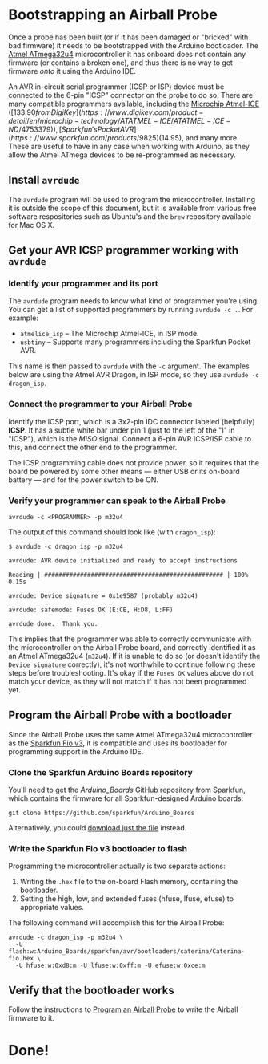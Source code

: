 # Bootstrapping an Airball Probe

Once a probe has been built (or if it has been damaged or "bricked" with bad firmware) it needs to be bootstrapped with the Arduino bootloader. The [Atmel ATmega32u4](https://www.microchip.com/wwwproducts/en/ATmega32U4) microcontroller it has onboard does not contain any firmware (or contains a broken one), and thus there is no way to get firmware *onto* it using the Arduino IDE.

 An AVR in-circuit serial programmer (ICSP or ISP) device must be connected to the 6-pin "ICSP" connector on the probe to do so. There are many compatible programmers available, including the [Microchip Atmel-ICE](https://www.microchip.com/developmenttools/ProductDetails/atatmel-ice) ([$133.90 from DigiKey](https://www.digikey.com/product-detail/en/microchip-technology/ATATMEL-ICE/ATATMEL-ICE-ND/4753379)), [Sparkfun's Pocket AVR](https://www.sparkfun.com/products/9825) ($14.95), and many more. These are useful to have in any case when working with Arduino, as they allow the Atmel ATmega devices to be re-programmed as necessary.

## Install `avrdude`

The `avrdude` program will be used to program the microcontroller. Installing it is outside the scope of this document, but it is available from various free software respositories such as Ubuntu's and the `brew` repository available for Mac OS X.

## Get your AVR ICSP programmer working with `avrdude`

### Identify your programmer and its port

The `avrdude` program needs to know what kind of programmer you're using. You can get a list of supported programmers by running `avrdude -c .`. For example:

* `atmelice_isp` – The Microchip Atmel-ICE, in ISP mode.
* `usbtiny` – Supports many programmers including the Sparkfun Pocket AVR.

This name is then passed to `avrdude` with the `-c` argument. The examples below are using the Atmel AVR Dragon, in ISP mode, so they use `avrdude -c dragon_isp`.

### Connect the programmer to your Airball Probe

Identify the ICSP port, which is a 3x2-pin IDC connector labeled (helpfully) **ICSP**. It has a subtle white bar under pin 1 (just to the left of the "I" in "ICSP"), which is the *MISO* signal. Connect a 6-pin AVR ICSP/ISP cable to this, and connect the other end to the programmer.

The ICSP programming cable does not provide power, so it requires that the board be powered by some other means &mdash; either USB or its on-board battery &mdash; and for the power switch to be ON.

### Verify your programmer can speak to the Airball Probe

```
avrdude -c <PROGRAMMER> -p m32u4
```

The output of this command should look like (with `dragon_isp`):

```
$ avrdude -c dragon_isp -p m32u4 

avrdude: AVR device initialized and ready to accept instructions

Reading | ################################################## | 100% 0.15s

avrdude: Device signature = 0x1e9587 (probably m32u4)

avrdude: safemode: Fuses OK (E:CE, H:D8, L:FF)

avrdude done.  Thank you.
```

This implies that the programmer was able to correctly communicate with the microcontroller on the Airball Probe board, and correctly identified it as an Atmel ATmega32u4 (`m32u4`). If it is unable to do so (or doesn't identify the `Device signature` correctly), it's not worthwhile to continue following these steps before troubleshooting. It's okay if the `Fuses OK` values above do not match your device, as they will not match if it has not been programmed yet.

## Program the Airball Probe with a bootloader

Since the Airball Probe uses the same Atmel ATmega32u4 microcontroller as the [Sparkfun Fio v3](https://www.sparkfun.com/products/11520), it is compatible and uses its bootloader for programming support in the Arduino IDE.

### Clone the Sparkfun Arduino Boards repository

You'll need to get the *Arduino_Boards* GitHub repository from Sparkfun, which contains the firmware for all Sparkfun-designed Arduino boards:

```
git clone https://github.com/sparkfun/Arduino_Boards
```

Alternatively, you could [download just the file](https://raw.githubusercontent.com/sparkfun/Arduino_Boards/master/sparkfun/avr/bootloaders/caterina/Caterina-fio.hex) instead.

### Write the Sparkfun Fio v3 bootloader to flash

Programming the microcontroller actually is two separate actions:

1. Writing the `.hex` file to the on-board Flash memory, containing the bootloader.
2. Setting the high, low, and extended fuses (hfuse, lfuse, efuse) to appropriate values.

The following command will accomplish this for the Airball Probe:

```
avrdude -c dragon_isp -p m32u4 \
  -U flash:w:Arduino_Boards/sparkfun/avr/bootloaders/caterina/Caterina-fio.hex \
  -U hfuse:w:0xd8:m -U lfuse:w:0xff:m -U efuse:w:0xce:m
```

## Verify that the bootloader works

Follow the instructions to [Program an Airball Probe](doc/Program_an_Airball_Probe.md) to write the Airball firmware to it.

# Done!
